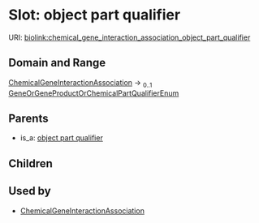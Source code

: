 
# Slot: object part qualifier




URI: [biolink:chemical_gene_interaction_association_object_part_qualifier](https://w3id.org/biolink/vocab/chemical_gene_interaction_association_object_part_qualifier)


## Domain and Range

[ChemicalGeneInteractionAssociation](ChemicalGeneInteractionAssociation.md) &#8594;  <sub>0..1</sub> [GeneOrGeneProductOrChemicalPartQualifierEnum](GeneOrGeneProductOrChemicalPartQualifierEnum.md)

## Parents

 *  is_a: [object part qualifier](object_part_qualifier.md)

## Children


## Used by

 * [ChemicalGeneInteractionAssociation](ChemicalGeneInteractionAssociation.md)
